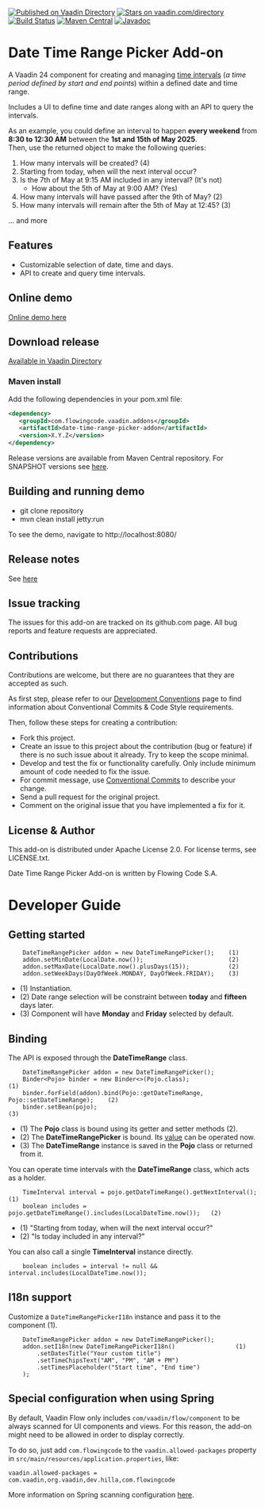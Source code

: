 [![Published on Vaadin Directory](https://img.shields.io/badge/Vaadin%20Directory-published-00b4f0.svg)](https://vaadin.com/directory/component/date-time-range-picker-add-on)
[![Stars on vaadin.com/directory](https://img.shields.io/vaadin-directory/star/date-time-range-picker-add-on.svg)](https://vaadin.com/directory/component/date-time-range-picker-add-on)
[![Build Status](https://jenkins.flowingcode.com/job/date-time-range-picker-addon/badge/icon)](https://jenkins.flowingcode.com/job/date-time-range-picker-addon)
[![Maven Central](https://img.shields.io/maven-central/v/com.flowingcode.vaadin.addons/date-time-range-picker-addon)](https://mvnrepository.com/artifact/com.flowingcode.vaadin.addons/date-time-range-picker-addon)
[![Javadoc](https://img.shields.io/badge/javadoc-00b4f0)](https://javadoc.flowingcode.com/artifact/com.flowingcode.vaadin.addons/date-time-range-picker-addon)

# Date Time Range Picker Add-on

A Vaadin 24 component for creating and managing [time intervals](https://en.wikipedia.org/wiki/ISO_8601#Time_intervals) (_a time period defined by start and end points_) within a defined date and time range.

Includes a UI to define time and date ranges along with an API to query the intervals.

As an example, you could define an interval to happen **every weekend** from **8:30 to 12:30 AM** between the
**1st and 15th of May 2025**.<br>Then, use the returned object to make the following queries:

1. How many intervals will be created? (4)
2. Starting from today, when will the next interval occur?
3. Is the 7th of May at 9:15 AM included in any interval? (It's not)
   - How about the 5th of May at 9:00 AM? (Yes)
4. How many intervals will have passed after the 9th of May? (2)
5. How many intervals will remain after the 5th of May at 12:45? (3)

... and more

## Features
- Customizable selection of date, time and days.
- API to create and query time intervals.

## Online demo

[Online demo here](http://addonsv24.flowingcode.com/date-time-range-picker)

## Download release

[Available in Vaadin Directory](https://vaadin.com/directory/component/date-time-range-picker-add-on)

### Maven install

Add the following dependencies in your pom.xml file:

```xml
<dependency>
   <groupId>com.flowingcode.vaadin.addons</groupId>
   <artifactId>date-time-range-picker-addon</artifactId>
   <version>X.Y.Z</version>
</dependency>
```
<!-- the above dependency should be updated with latest released version information -->

Release versions are available from Maven Central repository. For SNAPSHOT versions see [here](https://maven.flowingcode.com/snapshots/).

## Building and running demo

- git clone repository
- mvn clean install jetty:run

To see the demo, navigate to http://localhost:8080/

## Release notes

See [here](https://github.com/FlowingCode/DateTimeRangePicker/releases)

## Issue tracking

The issues for this add-on are tracked on its github.com page. All bug reports and feature requests are appreciated. 

## Contributions

Contributions are welcome, but there are no guarantees that they are accepted as such. 

As first step, please refer to our [Development Conventions](https://github.com/FlowingCode/DevelopmentConventions) page to find information about Conventional Commits & Code Style requirements.

Then, follow these steps for creating a contribution:

- Fork this project.
- Create an issue to this project about the contribution (bug or feature) if there is no such issue about it already. Try to keep the scope minimal.
- Develop and test the fix or functionality carefully. Only include minimum amount of code needed to fix the issue.
- For commit message, use [Conventional Commits](https://github.com/FlowingCode/DevelopmentConventions/blob/main/conventional-commits.md) to describe your change.
- Send a pull request for the original project.
- Comment on the original issue that you have implemented a fix for it.

## License & Author

This add-on is distributed under Apache License 2.0. For license terms, see LICENSE.txt.

Date Time Range Picker Add-on is written by Flowing Code S.A.

# Developer Guide

## Getting started

```
    DateTimeRangePicker addon = new DateTimeRangePicker();    (1)
    addon.setMinDate(LocalDate.now());                        (2)
    addon.setMaxDate(LocalDate.now().plusDays(15));           (2)
    addon.setWeekDays(DayOfWeek.MONDAY, DayOfWeek.FRIDAY);    (3)
```
- (1) Instantiation. 
- (2) Date range selection will be constraint between **today** and **fifteen** days later.
- (3) Component will have **Monday** and **Friday** selected by default.

## Binding

The API is exposed through the **DateTimeRange** class.

```
    DateTimeRangePicker addon = new DateTimeRangePicker();                        
    Binder<Pojo> binder = new Binder<>(Pojo.class);                                 (1)
    binder.forField(addon).bind(Pojo::getDateTimeRange, Pojo::setDateTimeRange);    (2) 
    binder.setBean(pojo);                                                           (3)
```
 - (1) The **Pojo** class is bound using its getter and setter methods (2).
 - (2) The **DateTimeRangePicker** is bound. Its [value](https://vaadin.com/api/platform/current/com/vaadin/flow/component/HasValue.html) can be operated now.
 - (3) The **DateTimeRange** instance is saved in the **Pojo** class or returned from it.


You can operate time intervals with the **DateTimeRange** class, which acts as a holder.

```
    TimeInterval interval = pojo.getDateTimeRange().getNextInterval();          (1)
    boolean includes = pojo.getDateTimeRange().includes(LocalDateTime.now());   (2)
```
 - (1) "Starting from today, when will the next interval occur?"
 - (2) "Is today included in any interval?"

You can also call a single **TimeInterval** instance directly.

```
    boolean includes = interval != null && interval.includes(LocalDateTime.now());
```

## I18n support

Customize a ``DateTimeRangePickerI18n`` instance and pass it to the component (1).

```
    DateTimeRangePicker addon = new DateTimeRangePicker();
    addon.setI18n(new DateTimeRangePickerI18n()                 (1)
        .setDatesTitle("Your custom title")
        .setTimeChipsText("AM", "PM", "AM + PM")
        .setTimesPlaceholder("Start time", "End time")
    );
```


## Special configuration when using Spring

By default, Vaadin Flow only includes ```com/vaadin/flow/component``` to be always scanned for UI components and views. For this reason, the add-on might need to be allowed in order to display correctly. 

To do so, just add ```com.flowingcode``` to the ```vaadin.allowed-packages``` property in ```src/main/resources/application.properties```, like:

```vaadin.allowed-packages = com.vaadin,org.vaadin,dev.hilla,com.flowingcode```
 
More information on Spring scanning configuration [here](https://vaadin.com/docs/latest/integrations/spring/configuration/#configure-the-scanning-of-packages).
